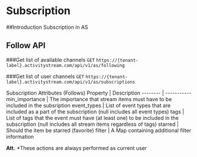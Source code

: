 # Subscription
##Introduction Subscription in AS

## Follow API

###Get list of available channels
`GET` `https://{tenant-label}.activitystream.com/api/v1/as/following`

###Get list of user channels
`GET` `https://{tenant-label}.activitystream.com/api/v1/as/subscriptions`

Subscription Attributes (Follows)
Property | Description
-------- | -----------
min_importance | The importance that stream items must have to be included in the subsription
event_types | List of event types that are included as a part of the subscription (null includes all event types)
tags | List of tags that the event must have (at least one) to be included in the subscription (null includes all stream items regardless of tags)
starred | Should the item be starred (favorite)
filter | A Map containing additional filter information

**Att.** *These actions are always performed as current user